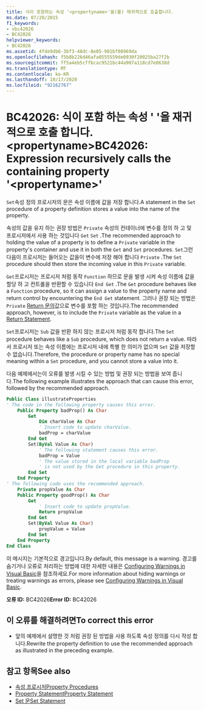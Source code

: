 ```yaml
---
title: 식이 포함하는 속성 '<propertyname>'을(를) 재귀적으로 호출합니다.
ms.date: 07/20/2015
f1_keywords:
- vbc42026
- BC42026
helpviewer_keywords:
- BC42026
ms.assetid: 4fde9db6-3bf3-48dc-8e05-981bf08969da
ms.openlocfilehash: f5b8b226d46afa0555559de0930f20025ba27f2b
ms.sourcegitcommit: ff5a4eb5cffbcac9521bc44a907a118cd7e8638d
ms.translationtype: MT
ms.contentlocale: ko-KR
ms.lasthandoff: 10/17/2020
ms.locfileid: "92162767"
---
```

# <a name="bc42026-expression-recursively-calls-the-containing-property-propertyname"></a><span data-ttu-id="1ed9e-102">BC42026: 식이 포함 하는 속성 ' '을 재귀적으로 호출 합니다. \<propertyname></span><span class="sxs-lookup"><span data-stu-id="1ed9e-102">BC42026: Expression recursively calls the containing property '\<propertyname>'</span></span>

<span data-ttu-id="1ed9e-103">`Set`속성 정의 프로시저의 문은 속성 이름에 값을 저장 합니다.</span><span class="sxs-lookup"><span data-stu-id="1ed9e-103">A statement in the `Set` procedure of a property definition stores a value into the name of the property.</span></span>

 <span data-ttu-id="1ed9e-104">속성의 값을 유지 하는 권장 방법은 `Private` 속성의 컨테이너에 변수를 정의 하 고 및 프로시저에서 사용 하는 것입니다 `Get` `Set` .</span><span class="sxs-lookup"><span data-stu-id="1ed9e-104">The recommended approach to holding the value of a property is to define a `Private` variable in the property's container and use it in both the `Get` and `Set` procedures.</span></span> <span data-ttu-id="1ed9e-105">`Set`그런 다음이 프로시저는 들어오는 값을이 변수에 저장 해야 합니다 `Private` .</span><span class="sxs-lookup"><span data-stu-id="1ed9e-105">The `Set` procedure should then store the incoming value in this `Private` variable.</span></span>

 <span data-ttu-id="1ed9e-106">`Get`프로시저는 프로시저 처럼 동작 `Function` 하므로 문을 발생 시켜 속성 이름에 값을 할당 하 고 컨트롤을 반환할 수 있습니다 `End Get` .</span><span class="sxs-lookup"><span data-stu-id="1ed9e-106">The `Get` procedure behaves like a `Function` procedure, so it can assign a value to the property name and return control by encountering the `End Get` statement.</span></span> <span data-ttu-id="1ed9e-107">그러나 권장 되는 방법은 `Private` [Return 문의](../statements/return-statement.md)값으로 변수를 포함 하는 것입니다.</span><span class="sxs-lookup"><span data-stu-id="1ed9e-107">The recommended approach, however, is to include the `Private` variable as the value in a [Return Statement](../statements/return-statement.md).</span></span>

 <span data-ttu-id="1ed9e-108">`Set`프로시저는 `Sub` 값을 반환 하지 않는 프로시저 처럼 동작 합니다.</span><span class="sxs-lookup"><span data-stu-id="1ed9e-108">The `Set` procedure behaves like a `Sub` procedure, which does not return a value.</span></span> <span data-ttu-id="1ed9e-109">따라서 프로시저 또는 속성 이름에는 프로시저 내에 특별 한 의미가 없으며 `Set` 값을 저장할 수 없습니다.</span><span class="sxs-lookup"><span data-stu-id="1ed9e-109">Therefore, the procedure or property name has no special meaning within a `Set` procedure, and you cannot store a value into it.</span></span>

 <span data-ttu-id="1ed9e-110">다음 예제에서는이 오류를 발생 시킬 수 있는 방법 및 권장 되는 방법을 보여 줍니다.</span><span class="sxs-lookup"><span data-stu-id="1ed9e-110">The following example illustrates the approach that can cause this error, followed by the recommended approach.</span></span>

```vb
Public Class illustrateProperties
' The code in the following property causes this error.
    Public Property badProp() As Char
        Get
            Dim charValue As Char
            ' Insert code to update charValue.
            badProp = charValue
        End Get
        Set(ByVal Value As Char)
            ' The following statement causes this error.
            badProp = Value
            ' The value stored in the local variable badProp
            ' is not used by the Get procedure in this property.
        End Set
    End Property
' The following code uses the recommended approach.
    Private propValue As Char
    Public Property goodProp() As Char
        Get
            ' Insert code to update propValue.
            Return propValue
        End Get
        Set(ByVal Value As Char)
            propValue = Value
        End Set
    End Property
End Class
```

 <span data-ttu-id="1ed9e-111">이 메시지는 기본적으로 경고입니다.</span><span class="sxs-lookup"><span data-stu-id="1ed9e-111">By default, this message is a warning.</span></span> <span data-ttu-id="1ed9e-112">경고를 숨기거나 오류로 처리하는 방법에 대한 자세한 내용은 [Configuring Warnings in Visual Basic](/visualstudio/ide/configuring-warnings-in-visual-basic)을 참조하세요.</span><span class="sxs-lookup"><span data-stu-id="1ed9e-112">For more information about hiding warnings or treating warnings as errors, please see [Configuring Warnings in Visual Basic](/visualstudio/ide/configuring-warnings-in-visual-basic).</span></span>

 <span data-ttu-id="1ed9e-113">**오류 ID:** BC42026</span><span class="sxs-lookup"><span data-stu-id="1ed9e-113">**Error ID:** BC42026</span></span>

## <a name="to-correct-this-error"></a><span data-ttu-id="1ed9e-114">이 오류를 해결하려면</span><span class="sxs-lookup"><span data-stu-id="1ed9e-114">To correct this error</span></span>

- <span data-ttu-id="1ed9e-115">앞의 예제에서 설명한 것 처럼 권장 된 방법을 사용 하도록 속성 정의를 다시 작성 합니다.</span><span class="sxs-lookup"><span data-stu-id="1ed9e-115">Rewrite the property definition to use the recommended approach as illustrated in the preceding example.</span></span>

## <a name="see-also"></a><span data-ttu-id="1ed9e-116">참고 항목</span><span class="sxs-lookup"><span data-stu-id="1ed9e-116">See also</span></span>

- [<span data-ttu-id="1ed9e-117">속성 프로시저</span><span class="sxs-lookup"><span data-stu-id="1ed9e-117">Property Procedures</span></span>](../../programming-guide/language-features/procedures/property-procedures.md)
- [<span data-ttu-id="1ed9e-118">Property Statement</span><span class="sxs-lookup"><span data-stu-id="1ed9e-118">Property Statement</span></span>](../statements/property-statement.md)
- [<span data-ttu-id="1ed9e-119">Set 문</span><span class="sxs-lookup"><span data-stu-id="1ed9e-119">Set Statement</span></span>](../statements/set-statement.md)
